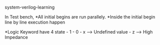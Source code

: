 system-verilog-learning

In Test bench,
*All initial begins are run parallely.
*Inside the initial begin line by line execution happen

*Logic Keyword have 4 state
    - 1
    - 0
    - x --> Undefined value
    - z --> High Impedance